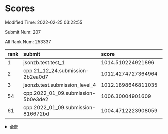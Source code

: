 # Scores

Modified Time: 2022-02-25 03:22:55

Submit Num: 207

All Rank Num: 253337

| rank |               submit               |       score        |       sigma        | pk_num |
| :--- | :--------------------------------- | :----------------- | :----------------- | :----- |
| 1    | jsonzb.test.test_1                 | 1014.510224921896  | 0.8371220853639438 | 4895   |
| 2    | cpp.21_12_24.submission-2b2ea0d7   | 1012.4274727364964 | 0.7826778516618339 | 4894   |
| 3    | jsonzb.test.submission_level_4     | 1012.1898646811035 | 0.8059347802899618 | 4893   |
| 54   | cpp.2022_01_09.submission-5b0e3de2 | 1006.30004901609   | 0.7375122135392935 | 4900   |
| 61   | cpp.2022_01_09.submission-816672bd | 1004.4712223908059 | 0.7093338677197188 | 4896   |


<details>
<summary>全部</summary>

| rank |                 submit                 |       score        |       sigma        | pk_num |
| :--- | :------------------------------------- | :----------------- | :----------------- | :----- |
| 1    | jsonzb.test.test_1                     | 1014.510224921896  | 0.8371220853639438 | 4895   |
| 2    | cpp.21_12_24.submission-2b2ea0d7       | 1012.4274727364964 | 0.7826778516618339 | 4894   |
| 3    | jsonzb.test.submission_level_4         | 1012.1898646811035 | 0.8059347802899618 | 4893   |
| 4    | gobigger.level_3.submission_level_3_0  | 1011.4791161141368 | 0.7587112715417192 | 4889   |
| 5    | gobigger.level_3.submission_level_3_20 | 1011.4413129014337 | 0.739628961562173  | 4898   |
| 6    | gobigger.level_3.submission_level_3_30 | 1011.2151908378456 | 0.7657069890672976 | 4894   |
| 7    | gobigger.level_3.submission_level_3_11 | 1011.1878712958185 | 0.7600776116990944 | 4897   |
| 8    | gobigger.level_3.submission_level_3_40 | 1010.8737991814642 | 0.7619655023346251 | 4896   |
| 9    | gobigger.level_3.submission_level_3_35 | 1010.6320279095387 | 0.7680334980382014 | 4895   |
| 10   | gobigger.level_3.submission_level_3_9  | 1010.544541046582  | 0.751884406903394  | 4895   |
| 11   | gobigger.level_3.submission_level_3_15 | 1010.5026812141278 | 0.7515903190823382 | 4898   |
| 12   | gobigger.level_3.submission_level_3_32 | 1010.473451052514  | 0.7580723677134616 | 4893   |
| 13   | gobigger.level_3.submission_level_3_45 | 1010.4542375799396 | 0.7855924228039012 | 4900   |
| 14   | gobigger.level_3.submission_level_3_3  | 1010.3046361708926 | 0.765792344140156  | 4895   |
| 15   | gobigger.level_3.submission_level_3_29 | 1010.2851793192634 | 0.7368575893979097 | 4897   |
| 16   | gobigger.level_3.submission_level_3_21 | 1010.2850680714196 | 0.7528013209084864 | 4896   |
| 17   | gobigger.level_3.submission_level_3_34 | 1010.2046062464784 | 0.7622628278697539 | 4897   |
| 18   | gobigger.level_3.submission_level_3_37 | 1010.203808695717  | 0.7612520701718098 | 4894   |
| 19   | gobigger.level_3.submission_level_3_10 | 1010.1898082126017 | 0.7648639546842376 | 4898   |
| 20   | gobigger.level_3.submission_level_3_12 | 1010.1648857613345 | 0.7548638857379432 | 4890   |
| 21   | gobigger.level_3.submission_level_3_4  | 1010.1473611610206 | 0.7417190582362535 | 4894   |
| 22   | gobigger.level_3.submission_level_3_38 | 1010.1031878656369 | 0.7565424756369694 | 4902   |
| 23   | gobigger.level_3.submission_level_3_7  | 1010.0668295092503 | 0.7629885753314097 | 4894   |
| 24   | gobigger.level_3.submission_level_3_24 | 1010.0642118055363 | 0.7646851104548622 | 4901   |
| 25   | gobigger.level_3.submission_level_3_14 | 1010.0197209953806 | 0.7733196375518246 | 4897   |
| 26   | gobigger.level_3.submission_level_3_1  | 1009.9298483822417 | 0.7580473388984156 | 4898   |
| 27   | gobigger.level_3.submission_level_3_27 | 1009.8913422216563 | 0.758373207216369  | 4897   |
| 28   | gobigger.level_3.submission_level_3_8  | 1009.8687306900612 | 0.7306081879160576 | 4897   |
| 29   | gobigger.level_3.submission_level_3_39 | 1009.8419827360943 | 0.7401923194412805 | 4901   |
| 30   | gobigger.level_3.submission_level_3_41 | 1009.7726785355145 | 0.733492858669486  | 4899   |
| 31   | gobigger.level_3.submission_level_3_26 | 1009.7588674856515 | 0.7557212739160994 | 4894   |
| 32   | gobigger.level_3.submission_level_3_49 | 1009.7519680513624 | 0.7742114427252718 | 4900   |
| 33   | gobigger.level_3.submission_level_3_42 | 1009.6893204185947 | 0.7424368680652944 | 4899   |
| 34   | gobigger.level_3.submission_level_3_28 | 1009.6269533272185 | 0.7519579206123517 | 4894   |
| 35   | gobigger.level_3.submission_level_3_13 | 1009.5738432616449 | 0.750362364178881  | 4890   |
| 36   | gobigger.level_3.submission_level_3_2  | 1009.5561178263457 | 0.7415760692783641 | 4894   |
| 37   | gobigger.level_3.submission_level_3_46 | 1009.5261456530129 | 0.7476138885118613 | 4897   |
| 38   | gobigger.level_3.submission_level_3_33 | 1009.5257721049987 | 0.7608528668512871 | 4898   |
| 39   | gobigger.level_3.submission_level_3_48 | 1009.262691191001  | 0.7527027134782461 | 4894   |
| 40   | gobigger.level_3.submission_level_3_17 | 1009.189770796269  | 0.7365700520582791 | 4895   |
| 41   | gobigger.level_3.submission_level_3_36 | 1009.1850425599928 | 0.7498190735478165 | 4895   |
| 42   | gobigger.level_3.submission_level_3_23 | 1009.1626459774377 | 0.7264501444805211 | 4897   |
| 43   | gobigger.level_3.submission_level_3_47 | 1009.1307146138374 | 0.7582234651139009 | 4896   |
| 44   | gobigger.level_3.submission_level_3_5  | 1009.1173190607624 | 0.7560589600423038 | 4894   |
| 45   | gobigger.level_3.submission_level_3_22 | 1009.0977859125404 | 0.7555066283682703 | 4893   |
| 46   | gobigger.level_3.submission_level_3_43 | 1009.0379003772734 | 0.7431671932278291 | 4897   |
| 47   | gobigger.level_3.submission_level_3_16 | 1008.7833911638237 | 0.762788508130943  | 4900   |
| 48   | gobigger.level_3.submission_level_3_44 | 1008.7613568363078 | 0.7468050126560428 | 4892   |
| 49   | gobigger.level_3.submission_level_3_25 | 1008.59709327083   | 0.7304853279904248 | 4896   |
| 50   | gobigger.level_3.submission_level_3_6  | 1008.5904604112328 | 0.7387713377014529 | 4896   |
| 51   | gobigger.level_3.submission_level_3_31 | 1008.1046618410833 | 0.7657149803891109 | 4892   |
| 52   | gobigger.level_3.submission_level_3_19 | 1008.0753442659392 | 0.7369338203644323 | 4895   |
| 53   | gobigger.level_3.submission_level_3_18 | 1007.4961968700967 | 0.718258763989679  | 4895   |
| 54   | cpp.2022_01_09.submission-5b0e3de2     | 1006.30004901609   | 0.7375122135392935 | 4900   |
| 55   | gobigger.level_1.submission_level_1_29 | 1005.0246868993873 | 0.7205688688326303 | 4888   |
| 56   | gobigger.level_1.submission_level_1_32 | 1004.7474845568537 | 0.719788886682405  | 4895   |
| 57   | gobigger.level_1.submission_level_1_46 | 1004.6405305099738 | 0.7186750876102496 | 4897   |
| 58   | gobigger.level_1.submission_level_1_4  | 1004.6027221939796 | 0.7185641643439299 | 4897   |
| 59   | gobigger.level_1.submission_level_1_16 | 1004.6012540963196 | 0.7256671838750264 | 4897   |
| 60   | gobigger.level_1.submission_level_1_23 | 1004.5378673400027 | 0.7102769781145416 | 4898   |
| 61   | cpp.2022_01_09.submission-816672bd     | 1004.4712223908059 | 0.7093338677197188 | 4896   |
| 62   | gobigger.level_1.submission_level_1_1  | 1004.4282906137622 | 0.7179781627602134 | 4890   |
| 63   | gobigger.level_1.submission_level_1_9  | 1004.4195304074641 | 0.7146620610712305 | 4897   |
| 64   | gobigger.level_1.submission_level_1_37 | 1004.369900592538  | 0.7200614782823986 | 4895   |
| 65   | gobigger.level_1.submission_level_1_24 | 1004.0888279386834 | 0.7071236814030557 | 4896   |
| 66   | gobigger.level_1.submission_level_1_13 | 1004.0105871517169 | 0.7284085455045215 | 4899   |
| 67   | gobigger.level_1.submission_level_1_27 | 1004.0085396649506 | 0.713817364153089  | 4899   |
| 68   | gobigger.level_1.submission_level_1_25 | 1003.9946258444638 | 0.7191345529172268 | 4892   |
| 69   | gobigger.level_1.submission_level_1_22 | 1003.9828842300269 | 0.7175331300432747 | 4894   |
| 70   | gobigger.level_1.submission_level_1_14 | 1003.9618880649276 | 0.7201919726162032 | 4899   |
| 71   | gobigger.level_1.submission_level_1_2  | 1003.9510919658268 | 0.7012204440070838 | 4902   |
| 72   | gobigger.level_1.submission_level_1_39 | 1003.9220262913256 | 0.7203249401929128 | 4895   |
| 73   | gobigger.level_1.submission_level_1_6  | 1003.8937373091145 | 0.7266647334434909 | 4899   |
| 74   | gobigger.level_1.submission_level_1_31 | 1003.806747402872  | 0.7179237908814037 | 4896   |
| 75   | gobigger.level_1.submission_level_1_30 | 1003.7661222910822 | 0.7235691637065002 | 4894   |
| 76   | gobigger.level_1.submission_level_1_34 | 1003.7605160959058 | 0.7225806122447679 | 4899   |
| 77   | gobigger.level_1.submission_level_1_18 | 1003.750375208213  | 0.7337492688343911 | 4896   |
| 78   | gobigger.level_1.submission_level_1_0  | 1003.6466805325056 | 0.713626941283733  | 4893   |
| 79   | gobigger.level_1.submission_level_1_45 | 1003.4510590183714 | 0.7162688249042571 | 4898   |
| 80   | gobigger.level_1.submission_level_1_7  | 1003.3955254057103 | 0.7174591495346871 | 4899   |
| 81   | gobigger.level_1.submission_level_1_3  | 1003.3468116275865 | 0.7075051822607364 | 4891   |
| 82   | gobigger.level_1.submission_level_1_36 | 1003.277366536167  | 0.7230330465903219 | 4893   |
| 83   | gobigger.level_1.submission_level_1_26 | 1003.25919991324   | 0.7208731298551013 | 4895   |
| 84   | gobigger.level_1.submission_level_1_12 | 1003.248556537134  | 0.7075206864040765 | 4893   |
| 85   | gobigger.level_1.submission_level_1_42 | 1003.241637256988  | 0.7237293656132807 | 4894   |
| 86   | gobigger.level_1.submission_level_1_38 | 1003.1447967345052 | 0.7084180835439953 | 4891   |
| 87   | gobigger.level_1.submission_level_1_10 | 1003.1387959544219 | 0.728170475612585  | 4894   |
| 88   | gobigger.level_1.submission_level_1_15 | 1003.1230650455757 | 0.7077872843765824 | 4891   |
| 89   | gobigger.level_1.submission_level_1_20 | 1003.0811832717584 | 0.7094683609976304 | 4896   |
| 90   | gobigger.level_1.submission_level_1_35 | 1003.0107060560246 | 0.7204372637187128 | 4892   |
| 91   | gobigger.level_1.submission_level_1_28 | 1002.950350367427  | 0.7076163933676703 | 4895   |
| 92   | gobigger.level_1.submission_level_1_41 | 1002.9429407497975 | 0.7148585618057699 | 4892   |
| 93   | gobigger.level_1.submission_level_1_17 | 1002.9143714309457 | 0.7249283137523429 | 4900   |
| 94   | gobigger.level_1.submission_level_1_48 | 1002.8729022091911 | 0.723251352089369  | 4901   |
| 95   | gobigger.level_1.submission_level_1_49 | 1002.7501727915028 | 0.7188134551418698 | 4901   |
| 96   | gobigger.level_1.submission_level_1_44 | 1002.6871028147527 | 0.7141099656547388 | 4888   |
| 97   | gobigger.level_1.submission_level_1_8  | 1002.6580430104369 | 0.7213475530071325 | 4895   |
| 98   | gobigger.level_1.submission_level_1_47 | 1002.6577965094989 | 0.7183295394583872 | 4898   |
| 99   | gobigger.level_1.submission_level_1_5  | 1002.6191359247457 | 0.7107817369573669 | 4885   |
| 100  | gobigger.level_1.submission_level_1_11 | 1002.6179767677    | 0.7081258432193933 | 4897   |
| 101  | gobigger.level_1.submission_level_1_40 | 1002.5122619639216 | 0.6998979695927722 | 4896   |
| 102  | gobigger.level_1.submission_level_1_21 | 1002.4858630135253 | 0.7167632591090762 | 4900   |
| 103  | gobigger.level_1.submission_level_1_33 | 1001.9595803214424 | 0.7213684353141347 | 4892   |
| 104  | gobigger.level_1.submission_level_1_43 | 1001.9361350781132 | 0.7233242434928413 | 4894   |
| 105  | gobigger.level_1.submission_level_1_19 | 1001.5144871251886 | 0.7042858375552516 | 4895   |
| 106  | gobigger.random.submission_random_47   | 997.3906847984354  | 0.7048659761064171 | 4896   |
| 107  | gobigger.random.submission_random_32   | 997.2534737722231  | 0.7166481123196983 | 4899   |
| 108  | gobigger.random.submission_random_1    | 997.1680085944505  | 0.7029146017746055 | 4897   |
| 109  | gobigger.random.submission_random_39   | 996.8863483374562  | 0.7094296357959258 | 4899   |
| 110  | gobigger.random.submission_random_3    | 996.8372083962308  | 0.7185861038172737 | 4894   |
| 111  | gobigger.random.submission_random_41   | 996.7656208124316  | 0.7076440961017152 | 4896   |
| 112  | gobigger.random.submission_random_26   | 996.7325681229855  | 0.7070399299491708 | 4894   |
| 113  | gobigger.random.submission_random_21   | 996.6761571475672  | 0.6962986996991886 | 4895   |
| 114  | gobigger.random.submission_random_14   | 996.6636114617124  | 0.697937812944128  | 4897   |
| 115  | gobigger.random.submission_random_44   | 996.5604464600955  | 0.706345164287624  | 4900   |
| 116  | gobigger.random.submission_random_42   | 996.5572755324735  | 0.7136605382660937 | 4892   |
| 117  | gobigger.random.submission_random_20   | 996.4854951218783  | 0.7153869762488804 | 4885   |
| 118  | gobigger.random.submission_random_15   | 996.3455717493766  | 0.7024063223731342 | 4895   |
| 119  | gobigger.random.submission_random_37   | 996.3182293835673  | 0.6985267561550657 | 4894   |
| 120  | gobigger.random.submission_random_18   | 996.2925300294728  | 0.7010806123075407 | 4896   |
| 121  | gobigger.random.submission_random_2    | 996.268732362122   | 0.7076974721707118 | 4896   |
| 122  | gobigger.random.submission_random_35   | 996.1895641576411  | 0.7169012781591346 | 4895   |
| 123  | gobigger.random.submission_random_34   | 996.1295681859709  | 0.7099986483190353 | 4892   |
| 124  | gobigger.random.submission_random_43   | 996.1242507715571  | 0.7100910407857213 | 4897   |
| 125  | gobigger.random.submission_random_25   | 996.0971613303393  | 0.7109342825438539 | 4890   |
| 126  | gobigger.random.submission_random_30   | 996.0715513542003  | 0.7171082574391054 | 4897   |
| 127  | gobigger.random.submission_random_5    | 996.0560602513178  | 0.7080413639246157 | 4897   |
| 128  | gobigger.random.submission_random_45   | 996.0554882015565  | 0.7097029827215386 | 4895   |
| 129  | gobigger.random.submission_random_48   | 996.0522613564843  | 0.7105059401695437 | 4894   |
| 130  | gobigger.random.submission_random_19   | 996.016186813549   | 0.717419795695535  | 4890   |
| 131  | gobigger.random.submission_random_22   | 995.9675809838491  | 0.7128318668000619 | 4897   |
| 132  | gobigger.random.submission_random_49   | 995.9435534804779  | 0.7094657215090129 | 4891   |
| 133  | gobigger.random.submission_random_0    | 995.8790894782428  | 0.7241396772575124 | 4892   |
| 134  | gobigger.random.submission_random_6    | 995.8723540404952  | 0.7150072828635687 | 4889   |
| 135  | gobigger.random.submission_random_7    | 995.7555760319806  | 0.7201650420920825 | 4896   |
| 136  | gobigger.random.submission_random_33   | 995.7146773772656  | 0.7181951413164994 | 4895   |
| 137  | gobigger.random.submission_random_24   | 995.5886421650858  | 0.7057759346497811 | 4895   |
| 138  | gobigger.random.submission_random_8    | 995.5716264155886  | 0.7233154982602586 | 4895   |
| 139  | gobigger.random.submission_random_17   | 995.529998179245   | 0.7031441499664437 | 4901   |
| 140  | gobigger.random.submission_random_9    | 995.5015843404574  | 0.702398492551454  | 4893   |
| 141  | gobigger.random.submission_random_36   | 995.4969480878482  | 0.7210244777194309 | 4897   |
| 142  | gobigger.random.submission_random_40   | 995.4940829942054  | 0.7062512721744852 | 4898   |
| 143  | gobigger.random.submission_random_29   | 995.4393289823479  | 0.7104999587942059 | 4896   |
| 144  | gobigger.random.submission_random_12   | 995.4123355711878  | 0.7104525088549895 | 4895   |
| 145  | gobigger.random.submission_random_16   | 995.4107960599464  | 0.7090020351772638 | 4894   |
| 146  | gobigger.random.submission_random_11   | 995.3759899708419  | 0.6994075832708121 | 4893   |
| 147  | gobigger.random.submission_random_13   | 995.3573582568359  | 0.7069028170175401 | 4897   |
| 148  | gobigger.random.submission_random_28   | 995.3225651201805  | 0.7114175806843472 | 4893   |
| 149  | gobigger.random.submission_random_10   | 995.1710329552159  | 0.7157034018219766 | 4896   |
| 150  | gobigger.random.submission_random_38   | 995.1630200643486  | 0.7181420773868448 | 4899   |
| 151  | gobigger.random.submission_random_23   | 995.1371551657302  | 0.7311703319609659 | 4899   |
| 152  | gobigger.random.submission_random_46   | 994.8605027246598  | 0.7009043591563683 | 4891   |
| 153  | gobigger.random.submission_random_4    | 994.8577119264971  | 0.7154188191958233 | 4892   |
| 154  | gobigger.random.submission_random_27   | 994.5338351318114  | 0.7334528802662412 | 4892   |
| 155  | gobigger.level_2.submission_level_2_1  | 994.4640131782122  | 0.721586636040503  | 4901   |
| 156  | gobigger.random.submission_random_31   | 994.2300947459103  | 0.7143145872557566 | 4888   |
| 157  | gobigger.level_2.submission_level_2_48 | 993.9525666004906  | 0.7252220175051152 | 4895   |
| 158  | gobigger.level_2.submission_level_2_22 | 993.1994578179289  | 0.7458214486523129 | 4893   |
| 159  | gobigger.level_2.submission_level_2_23 | 993.1468909383542  | 0.751218345446721  | 4900   |
| 160  | gobigger.level_2.submission_level_2_24 | 993.1280629655244  | 0.7307004646056223 | 4892   |
| 161  | gobigger.level_2.submission_level_2_49 | 993.1198216848843  | 0.7449784526448289 | 4894   |
| 162  | gobigger.level_2.submission_level_2_7  | 993.0895881987507  | 0.7389320834057913 | 4898   |
| 163  | gobigger.level_2.submission_level_2_4  | 993.0822488266617  | 0.7342412877146073 | 4893   |
| 164  | gobigger.level_2.submission_level_2_18 | 993.0552611932795  | 0.7363661353530822 | 4900   |
| 165  | gobigger.level_2.submission_level_2_20 | 992.9427871215526  | 0.7341118846976017 | 4896   |
| 166  | gobigger.level_2.submission_level_2_16 | 992.9212231169893  | 0.7359309483038488 | 4900   |
| 167  | gobigger.level_2.submission_level_2_0  | 992.8317916385116  | 0.741853723471101  | 4890   |
| 168  | gobigger.level_2.submission_level_2_6  | 992.7890588099511  | 0.7461705995019312 | 4896   |
| 169  | gobigger.level_2.submission_level_2_40 | 992.7887483225428  | 0.734784513537339  | 4897   |
| 170  | gobigger.level_2.submission_level_2_44 | 992.7875703005656  | 0.7328792556926006 | 4891   |
| 171  | gobigger.level_2.submission_level_2_27 | 992.7833287551717  | 0.7392581292804404 | 4897   |
| 172  | gobigger.level_2.submission_level_2_37 | 992.7098788720732  | 0.730595859331474  | 4900   |
| 173  | gobigger.level_2.submission_level_2_45 | 992.6844348338054  | 0.750561505159314  | 4895   |
| 174  | gobigger.level_2.submission_level_2_47 | 992.4950417753598  | 0.7563651392258739 | 4900   |
| 175  | gobigger.level_2.submission_level_2_3  | 992.4287270315476  | 0.7350756597706868 | 4892   |
| 176  | gobigger.level_2.submission_level_2_5  | 992.4093886786633  | 0.7412891530316711 | 4896   |
| 177  | gobigger.level_2.submission_level_2_25 | 992.3752166308849  | 0.7572609753646797 | 4897   |
| 178  | gobigger.level_2.submission_level_2_39 | 992.3526301512373  | 0.7374447163816635 | 4892   |
| 179  | gobigger.level_2.submission_level_2_2  | 992.3186726440771  | 0.7354387292191831 | 4897   |
| 180  | gobigger.level_2.submission_level_2_26 | 992.3046307875654  | 0.7546117992550455 | 4896   |
| 181  | gobigger.level_2.submission_level_2_36 | 991.9980163075229  | 0.7354906176791062 | 4897   |
| 182  | gobigger.level_2.submission_level_2_34 | 991.8940298481804  | 0.7530395431366242 | 4903   |
| 183  | gobigger.level_2.submission_level_2_12 | 991.8686339684896  | 0.7419682006169653 | 4897   |
| 184  | gobigger.level_2.submission_level_2_46 | 991.7949166022469  | 0.7496632503837367 | 4901   |
| 185  | gobigger.level_2.submission_level_2_29 | 991.6897177710057  | 0.7541773349010419 | 4898   |
| 186  | gobigger.level_2.submission_level_2_8  | 991.6295382452743  | 0.7693315298749912 | 4893   |
| 187  | gobigger.level_2.submission_level_2_31 | 991.6280048695586  | 0.7349405190104199 | 4894   |
| 188  | gobigger.level_2.submission_level_2_43 | 991.594464306461   | 0.7459685392631917 | 4892   |
| 189  | gobigger.level_2.submission_level_2_38 | 991.536401650539   | 0.7507056631437972 | 4898   |
| 190  | gobigger.level_2.submission_level_2_10 | 991.5241282489743  | 0.7749195345189993 | 4894   |
| 191  | gobigger.level_2.submission_level_2_28 | 991.524107753822   | 0.7402943038556005 | 4894   |
| 192  | gobigger.level_2.submission_level_2_11 | 991.5148109235649  | 0.7475863394859639 | 4896   |
| 193  | gobigger.level_2.submission_level_2_13 | 991.4815186614215  | 0.7498941214420446 | 4895   |
| 194  | gobigger.level_2.submission_level_2_9  | 991.4367041779965  | 0.7384584337859099 | 4889   |
| 195  | gobigger.level_2.submission_level_2_42 | 991.2171227935945  | 0.7599601721627554 | 4897   |
| 196  | gobigger.level_2.submission_level_2_41 | 991.2117506621122  | 0.742072040376494  | 4895   |
| 197  | gobigger.level_2.submission_level_2_32 | 991.1186514325078  | 0.7687701475333653 | 4895   |
| 198  | gobigger.level_2.submission_level_2_21 | 991.0910010376325  | 0.7432048163567898 | 4896   |
| 199  | gobigger.level_2.submission_level_2_14 | 991.0518052981786  | 0.7568626492521853 | 4899   |
| 200  | gobigger.level_2.submission_level_2_35 | 990.9868126993912  | 0.7659469886850837 | 4896   |
| 201  | gobigger.level_2.submission_level_2_17 | 990.9646649053296  | 0.7603017676109898 | 4893   |
| 202  | gobigger.level_2.submission_level_2_19 | 990.9357038334667  | 0.7570649658964935 | 4896   |
| 203  | gobigger.level_2.submission_level_2_15 | 990.6907711427109  | 0.7581309512554821 | 4896   |
| 204  | gobigger.level_2.submission_level_2_30 | 990.0770115959774  | 0.77787707013071   | 4899   |
| 205  | gobigger.level_2.submission_level_2_33 | 989.9661493780193  | 0.7878969814625963 | 4892   |
| 206  | gobigger.none.submission_none_1        | 976.9584455121909  | 1.425603374168903  | 4894   |
| 207  | gobigger.none.submission_none_0        | 975.6155513958547  | 1.5262330886368904 | 4892   |

</details>